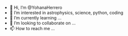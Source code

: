 - 👋 Hi, I’m @YohanaHerrero
- 👀 I’m interested in astrophysics, science, python, coding
- 🌱 I’m currently learning ...
- 💞️ I’m looking to collaborate on ...
- 📫 How to reach me ...

<!---
YohanaHerrero/YohanaHerrero is a ✨ special ✨ repository because its `README.md` (this file) appears on your GitHub profile.
You can click the Preview link to take a look at your changes.
--->
